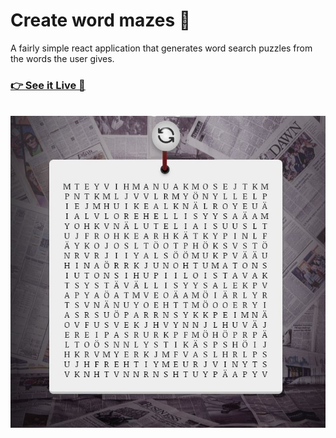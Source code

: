 <h1>Create word mazes 🧠</h1>

<p>A fairly simple react application that generates word search puzzles from the words the user gives.</p>
<h3><a href="https://a-liljeroos.github.io/sanasokkelo/" target="_blank">👉 See it Live 👀</a></h3>
<br>

<img src="https://github.com/a-liljeroos/sanasokkelo/blob/main/preview-images/img-1.JPG?raw=true" alt="preview image" />
